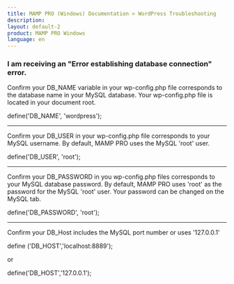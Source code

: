 ```yaml
---
title: MAMP PRO (Windows) Documentation > WordPress Troubleshooting
description: 
layout: default-2
product: MAMP PRO Windows
language: en
---
```


### I am receiving an "Error establishing database connection" error.

Confirm your DB_NAME variable in your wp-config.php file corresponds to the database name in your MySQL database. Your wp-config.php file is located in your document root.

define('DB_NAME', 'wordpress');

---

Confirm your DB_USER in your wp-config.php file corresponds to your MySQL username. By default, MAMP PRO uses the MySQL 'root' user.

define('DB_USER', 'root');

---

Confirm your DB_PASSWORD in you wp-config.php files corresponds to your MySQL database password. By default, MAMP PRO uses 'root' as the password for the MySQL 'root' user. Your password can be changed on the MySQL tab.

define('DB_PASSWORD', 'root');

---

Confirm your DB_Host includes the MySQL port number or uses '127.0.0.1'

define ('DB_HOST','localhost:8889');

or

define('DB_HOST','127.0.0.1');
